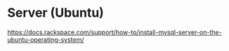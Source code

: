 # Server (Ubuntu)
https://docs.rackspace.com/support/how-to/install-mysql-server-on-the-ubuntu-operating-system/
